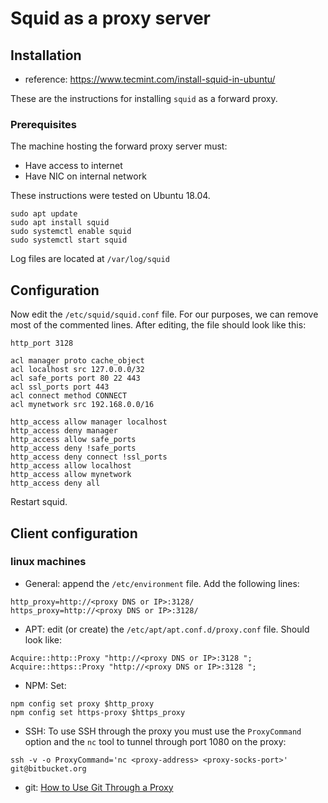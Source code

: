 # Squid as a proxy server

## Installation
- reference: https://www.tecmint.com/install-squid-in-ubuntu/

These are the instructions for installing `squid` as a forward proxy.

### Prerequisites
The machine hosting the forward proxy server must:

- Have access to internet
- Have NIC on internal network

These instructions were tested on Ubuntu 18.04.

```
sudo apt update
sudo apt install squid
sudo systemctl enable squid
sudo systemctl start squid
```
Log files are located at `/var/log/squid`

## Configuration 

Now edit the `/etc/squid/squid.conf` file. For our purposes, we can remove most of the commented lines. After editing, the file should look like this:
```
http_port 3128

acl manager proto cache_object
acl localhost src 127.0.0.0/32
acl safe_ports port 80 22 443
acl ssl_ports port 443
acl connect method CONNECT
acl mynetwork src 192.168.0.0/16

http_access allow manager localhost
http_access deny manager
http_access allow safe_ports
http_access deny !safe_ports
http_access deny connect !ssl_ports
http_access allow localhost
http_access allow mynetwork
http_access deny all
```
Restart squid.



## Client configuration

### linux machines
  
- General: append the `/etc/environment` file. Add the following lines:
    
```
http_proxy=http://<proxy DNS or IP>:3128/
https_proxy=http://<proxy DNS or IP>:3128/
```
  
- APT: edit (or create) the `/etc/apt/apt.conf.d/proxy.conf` file. Should look like:
  
```
Acquire::http::Proxy "http://<proxy DNS or IP>:3128 ";
Acquire::https::Proxy "http://<proxy DNS or IP>:3128 ";
```

- NPM: Set:

```
npm config set proxy $http_proxy
npm config set https-proxy $https_proxy
```  

- SSH: To use SSH through the proxy you must use the `ProxyCommand` option and the `nc` tool to tunnel through port 1080 on the proxy:

```
ssh -v -o ProxyCommand='nc <proxy-address> <proxy-socks-port>' git@bitbucket.org
```

- git: [How to Use Git Through a Proxy](http://cms-sw.github.io/tutorial-proxy.html)
